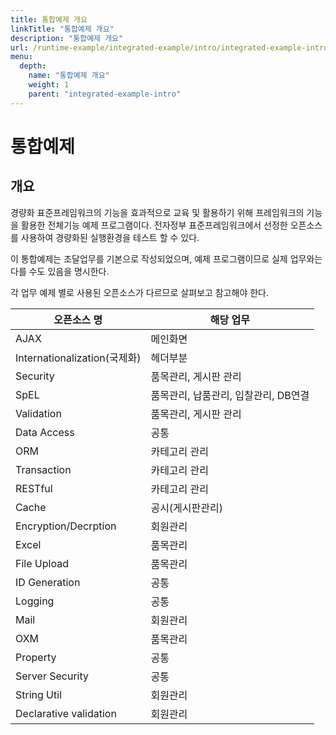 ```yaml
---
title: 통합예제 개요
linkTitle: "통합예제 개요"
description: "통합예제 개요"
url: /runtime-example/integrated-example/intro/integrated-example-intro/
menu:
  depth:
    name: "통합예제 개요"
    weight: 1
    parent: "integrated-example-intro"
---
```


# 통합예제

## 개요

 경량화 표준프레임워크의 기능을 효과적으로 교육 및 활용하기 위해 프레임워크의 기능을 활용한 전체기능 예제 프로그램이다. 전자정부 표준프레임워크에서 선정한 오픈소스를 사용하여 경량화된 실행환경을 테스트 할 수 있다.

 이 통합예제는 조달업무를 기본으로 작성되었으며, 예제 프로그램이므로 실제 업무와는 다를 수도 있음을 명시한다.

 각 업무 예제 별로 사용된 오픈소스가 다르므로 살펴보고 참고해야 한다.

| 오픈소스 명 | 해당 업무 |
| --- | --- |
| AJAX | 메인화면 |
| Internationalization(국제화) | 헤더부분 |
| Security | 품목관리, 게시판 관리 |
| SpEL | 품목관리, 납품관리, 입찰관리, DB연결 |
| Validation | 품목관리, 게시판 관리 |
| Data Access | 공통 |
| ORM | 카테고리 관리 |
| Transaction | 카테고리 관리 |
| RESTful | 카테고리 관리 |
| Cache | 공시(게시판관리) |
| Encryption/Decrption | 회원관리 |
| Excel | 품목관리 |
| File Upload | 품목관리 |
| ID Generation | 공통 |
| Logging | 공통 |
| Mail | 회원관리 |
| OXM | 품목관리 |
| Property | 공통 |
| Server Security | 공통 |
| String Util | 회원관리 |
| Declarative validation | 회원관리 |